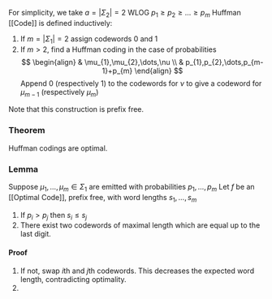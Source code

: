 For simplicity, we take $a=\lvert \Sigma_{2} \rvert=2$
WLOG $p_{1}\geq p_{2}\geq\dots\geq p_{m}$
Huffman [[Code]] is defined inductively:
1. If $m=\lvert \Sigma_{1} \rvert=2$ assign codewords 0 and 1
2. If $m>2$, find a Huffman coding in the case of probabilities
$$
\begin{align}
 & \mu_{1},\mu_{2},\dots,\nu \\
 & p_{1},p_{2},\dots,p_{m-1}+p_{m}
\end{align}
$$
Append 0 (respectively 1) to the codewords for $\nu$ to give a codeword for $\mu_{m-1}$ (respectively $\mu_{m}$)

Note that this construction is prefix free.

### Theorem
Huffman codings are optimal.

### Lemma 
Suppose $\mu_{1},\dots,\mu_{m}\in \Sigma_{1}$ are emitted with probabilities $p_{1},\dots,p_{m}$
Let $f$ be an [[Optimal Code]], prefix free, with word lengths $s_{1},\dots ,s_{m}$
1. If $p_{i}>p_{j}$ then $s_{i}\leq s_{j}$
2. There exist two codewords of maximal length which are equal up to the last digit.
#### Proof
1. If not, swap $i$th and $j$th codewords. This decreases the expected word length, contradicting optimality.
2. 